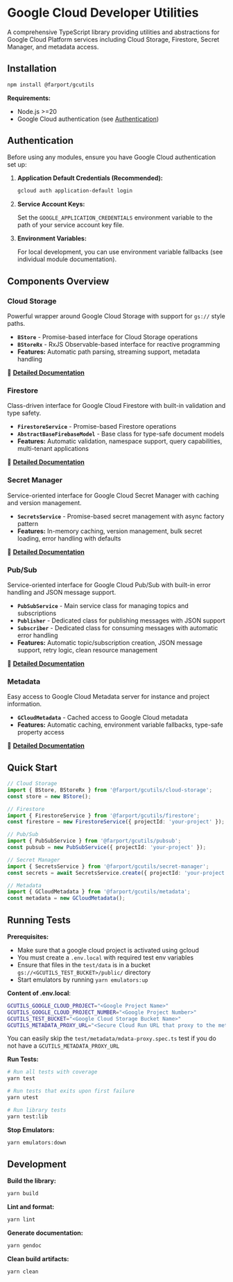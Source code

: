# Google Cloud Developer Utilities

A comprehensive TypeScript library providing utilities and abstractions for Google Cloud Platform services including Cloud Storage, Firestore, Secret Manager, and metadata access.

## Installation

```bash
npm install @farport/gcutils
```

**Requirements:**

- Node.js >=20
- Google Cloud authentication (see [Authentication](#authentication))

## Authentication

Before using any modules, ensure you have Google Cloud authentication set up:

1. **Application Default Credentials (Recommended):**

   ```bash
   gcloud auth application-default login
   ```

2. **Service Account Keys:**

   Set the `GOOGLE_APPLICATION_CREDENTIALS` environment variable to the path of your service account key file.

3. **Environment Variables:**

   For local development, you can use environment variable fallbacks (see individual module documentation).

## Components Overview

### Cloud Storage
Powerful wrapper around Google Cloud Storage with support for `gs://` style paths.

- **`BStore`** - Promise-based interface for Cloud Storage operations
- **`BStoreRx`** - RxJS Observable-based interface for reactive programming
- **Features:** Automatic path parsing, streaming support, metadata handling

📖 **[Detailed Documentation](./docs/cloud-storage.md)**

### Firestore
Class-driven interface for Google Cloud Firestore with built-in validation and type safety.

- **`FirestoreService`** - Promise-based Firestore operations
- **`AbstractBaseFirebaseModel`** - Base class for type-safe document models
- **Features:** Automatic validation, namespace support, query capabilities, multi-tenant applications

📖 **[Detailed Documentation](./docs/firestore.md)**

### Secret Manager
Service-oriented interface for Google Cloud Secret Manager with caching and version management.

- **`SecretsService`** - Promise-based secret management with async factory pattern
- **Features:** In-memory caching, version management, bulk secret loading, error handling with defaults

📖 **[Detailed Documentation](./docs/secret-manager.md)**

### Pub/Sub
Service-oriented interface for Google Cloud Pub/Sub with built-in error handling and JSON message support.

- **`PubSubService`** - Main service class for managing topics and subscriptions
- **`Publisher`** - Dedicated class for publishing messages with JSON support
- **`Subscriber`** - Dedicated class for consuming messages with automatic error handling
- **Features:** Automatic topic/subscription creation, JSON message support, retry logic, clean resource management

📖 **[Detailed Documentation](./docs/pubsub.md)**

### Metadata
Easy access to Google Cloud Metadata server for instance and project information.

- **`GCloudMetadata`** - Cached access to Google Cloud metadata
- **Features:** Automatic caching, environment variable fallbacks, type-safe property access

📖 **[Detailed Documentation](./docs/metadata.md)**

## Quick Start

```typescript
// Cloud Storage
import { BStore, BStoreRx } from '@farport/gcutils/cloud-storage';
const store = new BStore();

// Firestore
import { FirestoreService } from '@farport/gcutils/firestore';
const firestore = new FirestoreService({ projectId: 'your-project' });

// Pub/Sub
import { PubSubService } from '@farport/gcutils/pubsub';
const pubsub = new PubSubService({ projectId: 'your-project' });

// Secret Manager
import { SecretsService } from '@farport/gcutils/secret-manager';
const secrets = await SecretsService.create({ projectId: 'your-project' });

// Metadata
import { GCloudMetadata } from '@farport/gcutils/metadata';
const metadata = new GCloudMetadata();
```

## Running Tests

**Prerequisites:**
- Make sure that a google cloud project is activated using gcloud
- You must create a `.env.local` with required test env variables
- Ensure that files in the `test/data` is in a bucket `gs://<GCUTILS_TEST_BUCKET>/public/` directory
- Start emulators by running `yarn emulators:up`

**Content of .env.local**:
```bash
GCUTILS_GOOGLE_CLOUD_PROJECT="<Google Project Name>"
GCUTILS_GOOGLE_CLOUD_PROJECT_NUMBER="<Google Project Number>"
GCUTILS_TEST_BUCKET="<Google Cloud Storage Bucket Name>"
GCUTILS_METADATA_PROXY_URL="<Secure Cloud Run URL that proxy to the metadata.google.internal host>"
```

You can easily skip the `test/metadata/mdata-proxy.spec.ts` test if you do not have a `GCUTILS_METADATA_PROXY_URL`

**Run Tests:**
```bash
# Run all tests with coverage
yarn test

# Run tests that exits upon first failure
yarn utest

# Run library tests
yarn test:lib
```

**Stop Emulators:**
```bash
yarn emulators:down
```

## Development

**Build the library:**
```bash
yarn build
```

**Lint and format:**
```bash
yarn lint
```

**Generate documentation:**
```bash
yarn gendoc
```

**Clean build artifacts:**
```bash
yarn clean
```
